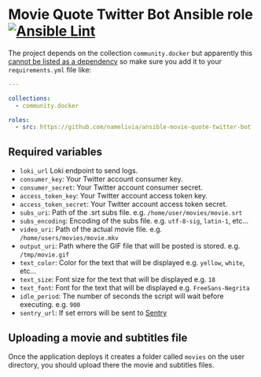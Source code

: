 # Movie Quote Twitter Bot Ansible role [![Ansible Lint](https://github.com/namelivia/ansible-movie-quote-twitter-bot/actions/workflows/ansible-lint.yml/badge.svg)](https://github.com/namelivia/ansible-movie-quote-twitter-bot/actions/workflows/ansible-lint.yml)

The project depends on the collection `community.docker` but apparently this [cannot be listed as a dependency](https://github.com/ansible/ansible/issues/62847) so make sure you add it to your `requirements.yml` file like:

```yml
---

collections:
  - community.docker

roles:
  - src: https://github.com/namelivia/ansible-movie-quote-twitter-bot
```

## Required variables

 - `loki_url` Loki endpoint to send logs.
 - `consumer_key`: Your Twitter account consumer key.
 - `consumer_secret`: Your Twitter account consumer secret.
 - `access_token_key`: Your Twitter account access token key.
 - `access_token_secret`: Your Twitter account access token secret.
 - `subs_uri`: Path of the .srt subs file. e.g. `/home/user/movies/movie.srt`
 - `subs_encoding`: Encoding of the subs file. e.g. `utf-8-sig`, `latin-1`, etc... 
 - `video_uri`: Path of the actual movie file. e.g. `/home/users/movies/movie.mkv`
 - `output_uri`: Path where the GIF file that will be posted is stored. e.g. `/tmp/movie.gif`
 - `text_color`: Color for the text that will be displayed e.g. `yellow`, `white`, etc...
 - `text_size`: Font size for the text that will be displayed e.g. `18`
 - `text_font`: Font for the text that will be displayed e.g. `FreeSans-Negrita`
 - `idle_period`: The number of seconds the script will wait before executing. e.g. `900`
 - `sentry_url`: If set errors will be sent to [Sentry](https://sentry.io)

 ## Uploading a movie and subtitles file
 
 Once the application deploys it creates a folder called `movies` on the user directory, you should upload there the movie and subtitles files.
